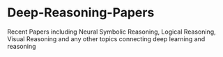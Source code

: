 # Deep-Reasoning-Papers
Recent Papers including Neural Symbolic Reasoning, Logical Reasoning, Visual Reasoning and any other topics connecting deep learning and reasoning
